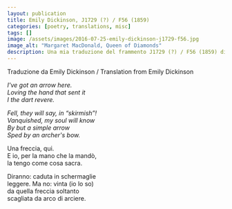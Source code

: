 ```yaml
---
layout: publication
title: Emily Dickinson, J1729 (?) / F56 (1859)
categories: [poetry, translations, misc]
tags: []
image: /assets/images/2016-07-25-emily-dickinson-j1729-f56.jpg
image_alt: "Margaret MacDonald, Queen of Diamonds"
description: Una mia traduzione del frammento J1729 (?) / F56 (1859) di Emily Dickinson / An attempt at translating Emily Dickinson's fragment J1729 (?) / F56 (1859)
---
```


Traduzione da Emily Dickinson / Translation from Emily Dickinson

<p><em>I've got an arrow here.<br />
Loving the hand that sent it<br />
I the dart revere.</em></p>

<p><em>Fell, they will say, in “skirmish”!<br />
Vanquished, my soul will know<br />
By but a simple arrow<br />
Sped by an archer's bow.</em></p>

<p>Una freccia, qui.<br />
E io, per la mano che la mandò,<br />
la tengo come cosa sacra.</p>

<p>Diranno: caduta in schermaglie<br />
leggere. Ma no: vinta (io lo so)<br />
da quella freccia soltanto<br />
scagliata da arco di arciere.</p>
